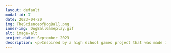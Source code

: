 ```yaml
---
layout: default
modal-id: 7
date: 2023-04-20
img: TheScienceofDogBall.png
inner-img: DogBallGameplay.gif
alt: image-alt
project-date: September 2023
description: <p>Inspired by a high school games project that was made in a web game creator, The Science of DogBall is a 2D infinite scroller experimenting with physics and magnetic forces. This was developed in a 2-day game jam, and this game marks the first game I have developed solo - along with my brother volunteering his time helping with the art and music. The theme of this game jam was "Magnets", and an added constraint of a 'stationery' camera.</p> <p>When the theme of the game jam was announced, the first thing that instantly came into my mind was Sonic the Hedgehog's Homing Attack move. The Homing Attack involves Sonic locking onto a target, curling himself into a ball and rushing at the enemy at speed. While I could not quite figure out how to replicate the homing attack move into Unity, Sonic was in fact the main inspiration behind the mechanics of this game.</p><p> PLAY ON <a href="https://jim-justgaming.itch.io/the-science-of-dog-ball" target="_blank">ITCH.IO<i class="fa-brands fa-fw fa-itch-io"></i></a></p> 
---
```

